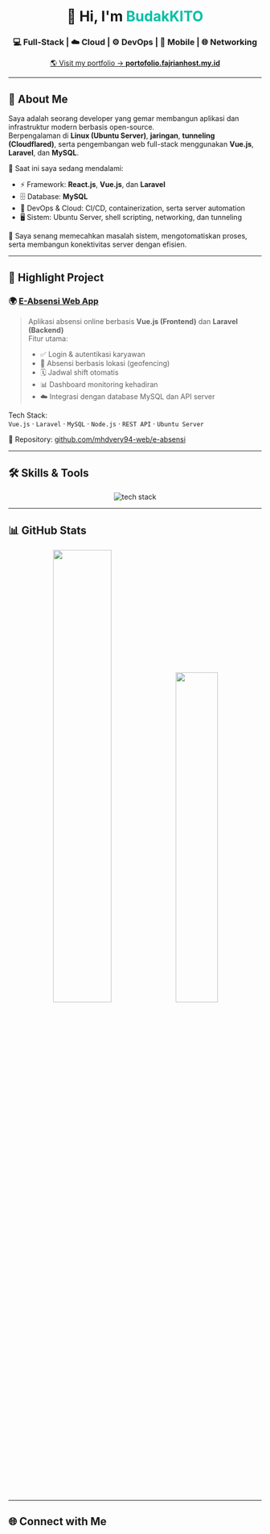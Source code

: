 <!-- Elegant Profile README for BudakKITO / mhdvery94-web -->

<h1 align="center">👋 Hi, I'm <span style="color:#00BFA6;">BudakKITO</span></h1>
<h3 align="center">💻 Full-Stack | ☁️ Cloud | ⚙️ DevOps | 📱 Mobile | 🌐 Networking</h3>

<p align="center">
  <a href="https://portofolio.fajrianhost.my.id" target="_blank">
    🌎 Visit my portfolio → <b>portofolio.fajrianhost.my.id</b>
  </a>
</p>

---

## 🧠 About Me

Saya adalah seorang developer yang gemar membangun aplikasi dan infrastruktur modern berbasis open-source.  
Berpengalaman di **Linux (Ubuntu Server)**, **jaringan**, **tunneling (Cloudflared)**, serta pengembangan web full-stack menggunakan **Vue.js**, **Laravel**, dan **MySQL**.

🚀 Saat ini saya sedang mendalami:
- ⚡ Framework: **React.js**, **Vue.js**, dan **Laravel**
- 🗄️ Database: **MySQL**
- 🧩 DevOps & Cloud: CI/CD, containerization, serta server automation
- 🖥️ Sistem: Ubuntu Server, shell scripting, networking, dan tunneling

💬 Saya senang memecahkan masalah sistem, mengotomatiskan proses, serta membangun konektivitas server dengan efisien.

---

## 🧩 Highlight Project

### 🌍 [E-Absensi Web App](https://portofolio.fajrianhost.my.id/eabsensi)
> Aplikasi absensi online berbasis **Vue.js (Frontend)** dan **Laravel (Backend)**  
> Fitur utama:
> - ✅ Login & autentikasi karyawan  
> - 📍 Absensi berbasis lokasi (geofencing)  
> - 🗓️ Jadwal shift otomatis  
> - 📊 Dashboard monitoring kehadiran  
> - ☁️ Integrasi dengan database MySQL dan API server  

Tech Stack:  
`Vue.js` · `Laravel` · `MySQL` · `Node.js` · `REST API` · `Ubuntu Server`

📂 Repository: [github.com/mhdvery94-web/e-absensi](https://github.com/mhdvery94-web/e-absensi)

---

## 🛠️ Skills & Tools

<p align="center">
  <img src="https://skillicons.dev/icons?i=linux,nginx,bash,html,css,js,vue,react,php,laravel,nodejs,mysql,docker,git,github,cloudflare" alt="tech stack" />
</p>

---

## 📊 GitHub Stats
<p align="center">
  <img src="https://github-readme-stats.vercel.app/api?username=mhdvery94-web&show_icons=true&theme=gruvbox" width="48%">
  <img src="https://github-readme-stats.vercel.app/api/top-langs/?username=mhdvery94-web&layout=compact&theme=gruvbox" width="41%">
</p>

---

## 🌐 Connect with Me

<p align="center">
  <a href="https://github.com/mhdvery94-web"><img src="https://img.shields
